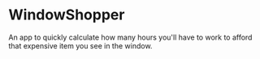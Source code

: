 # WindowShopper
An app to quickly calculate how many hours you'll have to work to afford that expensive item you see in the window. 
